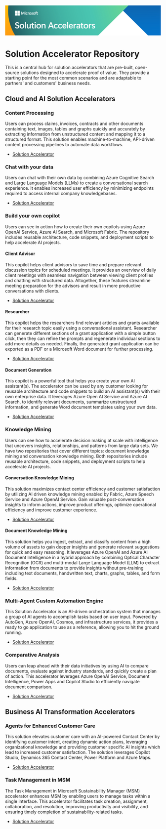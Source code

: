 ![Solution Accelerators](solution-accelerator-header.jpg "Solutiong Accelerators")
# Solution Accelerator Repository

This is a central hub for solution accelerators that are pre-built, open-source solutions designed to accelerate proof of value. They provide a starting point for the most common scenarios and are adaptable to partners' and customers' business needs. 

## Cloud and AI Solution Accelerators

### Content Processing
Users can process claims, invoices, contracts and other documents containing text, images, tables and graphs quickly and accurately by extracting information from unstructured content and mapping it to a structured format. This solution enables machine-to-machine, API-driven content processing pipelines to automate data workflows.

- [Solution Accelerator](https://github.com/microsoft/content-processing-solution-accelerator)

### Chat with your data
Users can chat with their own data by combining Azure Cognitive Search and Large Language Models (LLMs) to create a conversational search experience. It enables increased user efficiency by minimizing endpoints required to access internal company knowledgebases.
- [Solution Accelerator](https://github.com/Azure-Samples/chat-with-your-data-solution-accelerator)

### Build your own copilot
Users can see in action how to create their own copilots using Azure OpenAI Service, Azure AI Search, and Microsoft Fabric. The repository includes reusable architecture, code snippets, and deployment scripts to help accelerate AI projects.

#### Client Advisor
This copilot helps client advisors to save time and prepare relevant discussion topics for scheduled meetings. It provides an overview of daily client meetings with seamless navigation between viewing client profiles and chatting with structured data. Altogether, these features streamline meeting preparation for the advisors and result in more productive conversations with clients.
- [Solution Accelerator](https://github.com/microsoft/Build-your-own-copilot-Solution-Accelerator?tab=readme-ov-file#client-advsior)
  
#### Researcher
This copilot helps the researchers find relevant articles and grants available for their research topic easily using a conversational assistant. Researcher can generate different sections of a grant application with a simple button click, then they can refine the prompts and regenerate individual sections to add more details as needed. Finally, the generated grant application can be exported as a PDF or a Microsoft Word document for further processing.
- [Solution Accelerator](https://github.com/microsoft/Build-your-own-copilot-Solution-Accelerator?tab=readme-ov-file#research-assistant)

#### Document Generation
This copilot is a powerful tool that helps you create your own AI assistant(s). The accelerator can be used by any customer looking for reusable architecture and code snippets to build an AI assistant(s) with their own enterprise data. It leverages Azure Open AI Service and Azure AI Search, to identify relevant documents, summarize unstructured information, and generate Word document templates using your own data.
- [Solution Accelerator](https://github.com/microsoft/Generic-Build-your-own-copilot-Solution-Accelerator)  

### Knowledge Mining
Users can see how to accelerate decision making at scale with intelligence that uncovers insights, relationships, and patterns from large data sets. We have two repositories that cover different topics: document knowledge mining and conversation knowledge mining. Both repositories include reusable architecture, code snippets, and deployment scripts to help accelerate AI projects.

#### Conversation Knowledge Mining
This solution maximizes contact center efficiency and customer satisfaction by utilizing AI driven knowledge mining enabled by Fabric, Azure Speech Service and Azure OpenAI Service. Gain valuable post-conversation insights to inform actions, improve product offerings, optimize operational efficiency and improve customer experience.
- [Solution Accelerator](https://github.com/microsoft/Customer-Service-Conversational-Insights-with-Azure-OpenAI-Services)  

#### Document Knowledge Mining
This solution helps you ingest, extract, and classify content from a high volume of assets to gain deeper insights and generate relevant suggestions for quick and easy reasoning. It leverages Azure OpenAI and Azure AI Document Intelligence in a hybrid approach by combining Optical Character Recognition (OCR) and multi-modal Large Language Model (LLM) to extract information from documents to provide insights without pre-training including text documents, handwritten text, charts, graphs, tables, and form fields.
- [Solution Accelerator](https://github.com/microsoft/Document-Knowledge-Mining-Solution-Accelerator)

### Multi-Agent Custom Automation Engine
This Solution Accelerator is an AI-driven orchestration system that manages a group of AI agents to accomplish tasks based on user input. Powered by AutoGen, Azure OpenAI, Cosmos, and infrastructure services, it provides a ready to go application to use as a reference, allowing you to hit the ground running.
- [Solution Accelerator](https://github.com/microsoft/Multi-Agent-Custom-Automation-Engine-Solution-Accelerator)

### Comparative Analysis
Users can leap ahead with their data initiatives by using AI to compare documents, evaluate against industry standards, and quickly create a plan of action. This accelerator leverages Azure OpenAI Service, Document Intelligence, Power Apps and Copilot Studio to efficiently navigate document comparison.
- [Solution Accelerator](https://github.com/microsoft/Comparative-Analysis-for-Sustainability-Solution-Accelerator/)

## Business AI Transformation Accelerators

### Agents for Enhanced Customer Care
This solution elevates customer care with an AI-powered Contact Center by identifying customer intent, creating dynamic action plans, leveraging organizational knowledge and providing customer specific AI insights which lead to increased customer satisfaction. The solution leverages Copilot Studio, Dynamics 365 Contact Center, Power Platform and Azure Maps.
- [Solution Accelerator](https://github.com/microsoft/Agents-for-Enhanced-Customer-Care-Solution-Accelerator)
  
### Task Management in MSM
The Task Management in Microsoft Sustainability Manager (MSM) accelerator enhances MSM by enabling users to manage tasks within a single interface. This accelerator facilitates task creation, assignment, collaboration, and resolution, improving productivity and visibility, and ensuring timely completion of sustainability-related tasks.
- [Solution Accelerator](https://github.com/microsoft/Task-Management-in-Microsoft-Sustainability-Manager-Solution-Accelerator)

